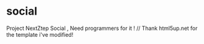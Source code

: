 social
======

Project NextZtep Social , Need programmers for it ! // Thank html5up.net for the template i've modified!

